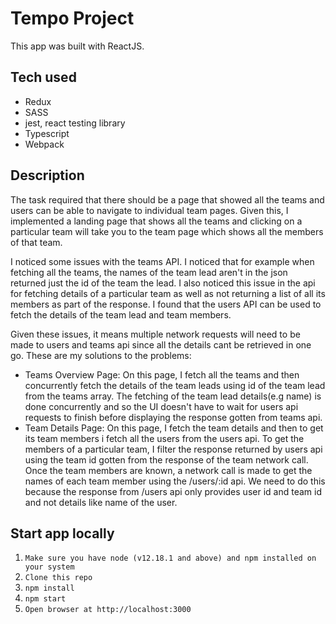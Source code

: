 # Tempo Project
This app was built with ReactJS.

## Tech used
- Redux
- SASS
- jest, react testing library
- Typescript
- Webpack

## Description
The task required that there should be a page that showed all the teams and users can be able to navigate to individual team pages. Given this, I implemented a landing page that shows all the teams and clicking on a particular team will take you to the team page which shows all the members of that team.

I noticed some issues with the teams API. I noticed that for example when fetching all the teams, the names of the team lead aren't in the json returned just the id of the team the lead. I also noticed this issue in the api for fetching details of a particular team as well as not returning a list of all its members as part of the response. I found that the users API can be used to fetch the details of the team lead and team members.

Given these issues, it means multiple network requests will need to be made to users and teams api since all the details cant be retrieved in one go. These are my solutions to the problems:
- Teams Overview Page: On this page, I fetch all the teams and then concurrently fetch the details of the team leads using id of the team lead from the teams array. The fetching of the team lead details(e.g name) is done concurrently and so the UI doesn't have to wait for users api requests to finish before displaying the response gotten from teams api.
- Team Details Page: On this page, I fetch the team details and then to get its team members i fetch all the users from the users api. To get the members of a particular team, I filter the response returned by users api using the team id gotten from the response of the team network call. Once the team members are known, a network call is made to get the names of each team member using the /users/:id api. We need to do this because the response from /users api only provides user id and team id and not details like name of the user.

## Start app locally
1. `Make sure you have node (v12.18.1 and above) and npm installed on your system`
2. `Clone this repo`
3. `npm install`
4. `npm start`
5. `Open browser at http://localhost:3000`
